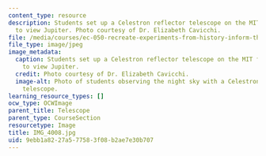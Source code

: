 ```yaml
---
content_type: resource
description: Students set up a Celestron reflector telescope on the MIT front steps,
  to view Jupiter. Photo courtesy of Dr. Elizabeth Cavicchi.
file: /media/courses/ec-050-recreate-experiments-from-history-inform-the-future-from-the-past-galileo-january-iap-2010/9ebb1a8227a577583f08b2ae7e30b707_IMG_4008.jpg
file_type: image/jpeg
image_metadata:
  caption: Students set up a Celestron reflector telescope on the MIT front steps,
    to view Jupiter.
  credit: Photo courtesy of Dr. Elizabeth Cavicchi.
  image-alt: Photo of students observing the night sky with a Celestron reflector
    telescope.
learning_resource_types: []
ocw_type: OCWImage
parent_title: Telescope
parent_type: CourseSection
resourcetype: Image
title: IMG_4008.jpg
uid: 9ebb1a82-27a5-7758-3f08-b2ae7e30b707
---
```

